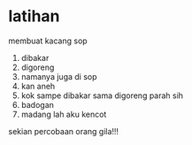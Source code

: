 # latihan
membuat kacang sop

1. dibakar
2. digoreng
3. namanya juga di sop
4. kan aneh
5. kok sampe dibakar sama digoreng parah sih
6. badogan
7. madang lah aku kencot


sekian percobaan orang gila!!!
